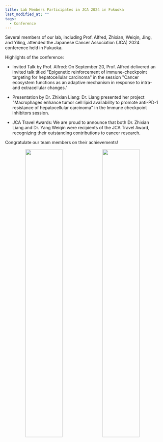 ```yaml
---
title: Lab Members Participates in JCA 2024 in Fukuoka
last_modified_at: ""
tags: 
  - Conference
---
```


Several members of our lab, including Prof. Alfred, Zhixian, Weiqin, Jing, and Yiling, attended the Japanese Cancer Association (JCA) 2024 conference held in Fukuoka.

Highlights of the conference:

* Invited Talk by Prof. Alfred:
On September 20, Prof. Alfred delivered an invited talk titled "Epigenetic reinforcement of immune-checkpoint targeting for hepatocellular carcinoma" in the session "Cancer ecosystem functions as an adaptive mechanism in response to intra- and extracellular changes."

* Presentation by Dr. Zhixian Liang:
Dr. Liang presented her project "Macrophages enhance tumor cell lipid availability to promote anti-PD-1 resistance of hepatocellular carcinoma" in the Immune checkpoint inhibitors session.

* JCA Travel Awards:
We are proud to announce that both Dr. Zhixian Liang and Dr. Yang Weiqin were recipients of the JCA Travel Award, recognizing their outstanding contributions to cancer research.

Congratulate our team members on their achievements!

<p align="center" width="95%">
    <img width="49%" src="https://github.com/user-attachments/assets/f93708fb-f1bc-4b48-8dc6-b18a37ddabe8">
    <img width="49%" src="https://github.com/user-attachments/assets/7943cd24-0a67-416b-9cb0-c32b3997ddba">
</p>
